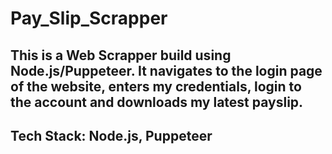 # Pay_Slip_Scrapper

## This is a Web Scrapper build using Node.js/Puppeteer. It navigates to the login page of the website, enters my credentials, login to the account and downloads my latest payslip.

## Tech Stack: Node.js, Puppeteer